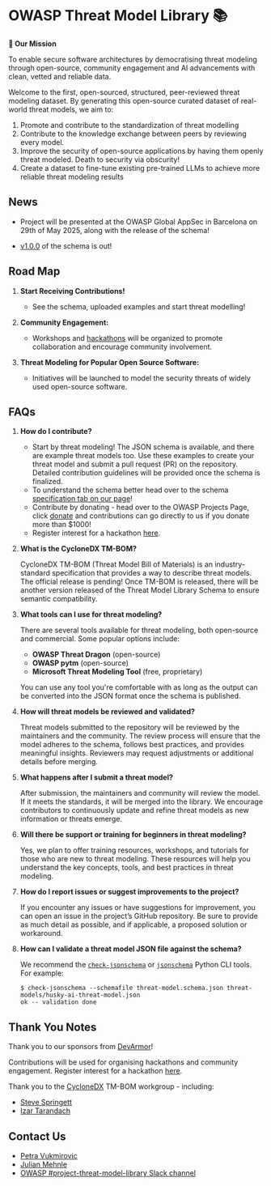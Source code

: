 # OWASP Threat Model Library 📚

**🎯 Our Mission**

To enable secure software architectures by democratising threat modeling through open-source, community engagement and AI advancements with clean, vetted and reliable data.

Welcome to the first, open-sourced, structured, peer-reviewed threat modeling dataset. By generating this open-source curated dataset of real-world threat models, we aim to:

1. Promote and contribute to the standardization of threat modelling
2. Contribute to the knowledge exchange between peers by reviewing every model.
3. Improve the security of open-source applications by having them openly threat modeled. Death to security via obscurity!
4. Create a dataset to fine-tune existing pre-trained LLMs to achieve more reliable threat modeling results

## News

- Project will be presented at the OWASP Global AppSec in Barcelona on 29th of May 2025, along with the release of the schema!

- [v1.0.0](https://github.com/OWASP/www-project-threat-model-library/blob/v1.0.0/threat-model.schema.json) of the schema is out! 

## Road Map

1. **Start Receiving Contributions!**
    - See the schema, uploaded examples and start threat modelling!

3. **Community Engagement:**
    - Workshops and [hackathons](https://airtable.com/appwu5c5wt1zJXhIQ/pagnNjTTHWSMQJIer/form) will be organized to promote collaboration and encourage community involvement.

4. **Threat Modeling for Popular Open Source Software:**
    - Initiatives will be launched to model the security threats of widely used open-source software.

## FAQs

1. **How do I contribute?**

   - Start by threat modeling! The JSON schema is available, and there are example threat models too. Use these examples to create your threat model and submit a pull request (PR) on the repository. Detailed contribution guidelines will be provided once the schema is finalized.
   - To understand the schema better head over to the schema [specification tab on our page](https://owasp.org/www-project-threat-model-library/)!
   - Contribute by donating - head over to the OWASP Projects Page, click [donate](https://owasp.org/donate/?reponame=owasp.github.io) and contributions can go directly to us if you donate more than $1000!
   - Register interest for a hackathon [here](https://airtable.com/appwu5c5wt1zJXhIQ/pagnNjTTHWSMQJIer/form). 

2. **What is the CycloneDX TM-BOM?**

   CycloneDX TM-BOM (Threat Model Bill of Materials) is an industry-standard specification that provides a way to describe threat models. The official release is pending! 
   Once TM-BOM is released, there will be another version released of the Threat Model Library Schema to ensure semantic compatibility.

3. **What tools can I use for threat modeling?**

   There are several tools available for threat modeling, both open-source and commercial. Some popular options include:

   - **OWASP Threat Dragon** (open-source)
   - **OWASP pytm** (open-source)
   - **Microsoft Threat Modeling Tool** (free, proprietary)

   You can use any tool you're comfortable with as long as the output can be converted into the JSON format once the schema is published.

4. **How will threat models be reviewed and validated?**

   Threat models submitted to the repository will be reviewed by the maintainers and the community. The review process will ensure that the model adheres to the schema, follows best practices, and provides meaningful insights. Reviewers may request adjustments or additional details before merging.

5. **What happens after I submit a threat model?**

   After submission, the maintainers and community will review the model. If it meets the standards, it will be merged into the library. We encourage contributors to continuously update and refine threat models as new information or threats emerge.

6. **Will there be support or training for beginners in threat modeling?**

   Yes, we plan to offer training resources, workshops, and tutorials for those who are new to threat modeling. These resources will help you understand the key concepts, tools, and best practices in threat modeling.

7. **How do I report issues or suggest improvements to the project?**

   If you encounter any issues or have suggestions for improvement, you can open an issue in the project’s GitHub repository. Be sure to provide as much detail as possible, and if applicable, a proposed solution or workaround.

8. **How can I validate a threat model JSON file against the schema?**

   We recommend the [`check-jsonschema`](https://github.com/python-jsonschema/check-jsonschema) or [`jsonschema`](https://github.com/python-jsonschema/jsonschema) Python CLI tools. For example:

   ```shell
   $ check-jsonschema --schemafile threat-model.schema.json threat-models/husky-ai-threat-model.json 
   ok -- validation done
   ```

## Thank You Notes

Thank you to our sponsors from [DevArmor](devarmor.com)!

Contributions will be used for organising hackathons and community engagement. 
Register interest for a hackathon [here](https://airtable.com/appwu5c5wt1zJXhIQ/pagnNjTTHWSMQJIer/form). 

Thank you to the [CycloneDX](https://owasp.org/www-project-cyclonedx/) TM-BOM workgroup - including:

- [Steve Springett](mailto:steve.springett@owasp.org)
- [Izar Tarandach](mailto:izar.tarandach@gmail.com)

## Contact Us

- [Petra Vukmirovic](mailto:petra.vukmirovic@owasp.org)
- [Julian Mehnle](mailto:julian@mehnle.net)
- [OWASP #project-threat-model-library Slack channel](https://owasp.slack.com/archives/C08UNEQTPUY)

